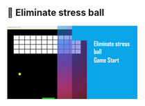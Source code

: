 
## 🌿 Eliminate stress ball
[![N|Solid](https://raw.githubusercontent.com/SuWeizhe1124/-image/refs/heads/main/EBS.png)]([http://ewin.tw/python](https://github.com/SuWeizhe1124/Java-Game-Brick-Breaker/tree/main))

